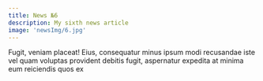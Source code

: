 ```yaml
---
title: News №6
description: My sixth news article
image: 'newsImg/6.jpg'
---
```


Fugit, veniam placeat! Eius, consequatur minus ipsum modi recusandae iste
vel quam voluptas provident debitis fugit, aspernatur expedita at minima eum
reiciendis quos ex
